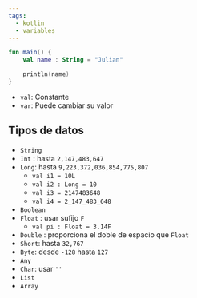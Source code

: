 ```yaml
---
tags:
  - kotlin
  - variables
---
```

```kotlin
fun main() {
	val name : String = "Julian"

	println(name)
}
```

- `val`: Constante
- `var`: Puede cambiar su valor

## Tipos de datos

- `String`
- `Int` : hasta `2,147,483,647`
- `Long`: hasta `9,223,372,036,854,775,807`
	- `val i1 = 10L`
	- `val i2 : Long = 10`
	- `val i3 = 2147483648`
	- `val i4 = 2_147_483_648`
- `Boolean`
- `Float` : usar sufijo `F`
	- `val pi : Float = 3.14F`
- `Double` : proporciona el doble de espacio que `Float`
- `Short`: hasta `32,767`
- `Byte`: desde `-128` hasta `127`
- `Any`
- `Char`: usar `''`
- `List`
- `Array`